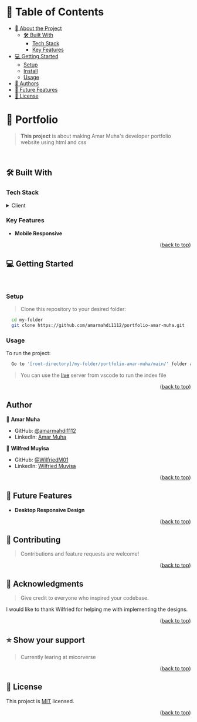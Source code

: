 <a name="readme-top"></a>

# 📗 Table of Contents

- [📖 About the Project](#about-project)
  - [🛠 Built With](#built-with)
    - [Tech Stack](#tech-stack)
    - [Key Features](#key-features)
- [💻 Getting Started](#getting-started)
  - [Setup](#setup)
  - [Install](#install)
  - [Usage](#usage)
- [👥 Authors](#authors)
- [🔭 Future Features](#future-features)
- [📝 License](#license)


<!-- PROJECT DESCRIPTION -->

# 📖 Portfolio <a name="about-project"></a>

> **This project** is about making Amar Muha's developer portfolio website using html and css

<br>

## 🛠 Built With <a name="built-with"></a>

### Tech Stack <a name="tech-stack"></a>

<details>
  <summary>Client</summary>
  <ul>
    <li><a href="#">HTML AND CSS</a></li>
  </ul>
</details>

<!-- Features -->

### Key Features <a name="key-features"></a>

- **Mobile Responsive**
<!-- - **[key_feature_3]** -->

<p align="right">(<a href="#readme-top">back to top</a>)</p>
<!-- GETTING STARTED -->

## 💻 Getting Started <a name="getting-started"></a>
<br>

### Setup

> Clone this repository to your desired folder:

```sh
  cd my-folder
  git clone https://github.com/amarmahdi1112/portfolio-amar-muha.git
```
### Usage

To run the project:

```sh
  Go to '[root-directory]/my-folder/portfolio-amar-muha/main/' folder and execute the 'index.html' file

```
  > You can use the [live](https://marketplace.visualstudio.com/items?itemName=ritwickdey.LiveServer) server from vscode to run the index file 

<p align="right">(<a href="#readme-top">back to top</a>)</p>

<!-- AUTHOR -->

## Author <a name="authors"></a>

👤 **Amar Muha**

- GitHub: [@amarmahdi1112](https://github.com/amarmahdi1112)
- LinkedIn: [Amar Muha](https://linkedin.com/in/amar-muha-698080178)


👤 **Wilfred Muyisa**

- GitHub: [@WilfriedM01](https://github.com/WilfriedM01)
- LinkedIn: [Wilfried Muyisa](https://www.linkedin.com/in/wilfried-muyisa-7820b6193/)

<p align="right">(<a href="#readme-top">back to top</a>)</p>

## 🔭 Future Features <a name="future-features"></a>

- **Desktop Responsive Design**

<p align="right">(<a href="#readme-top">back to top</a>)</p>

<!-- CONTRIBUTING -->

## 🤝 Contributing <a name="contributing"></a>

> Contributions and feature requests are welcome!

<p align="right">(<a href="#readme-top">back to top</a>)</p>

<!-- ACKNOWLEDGEMENTS -->

## 🙏 Acknowledgments <a name="acknowledgements"></a>

> Give credit to everyone who inspired your codebase.

I would like to thank Wilfried for helping me with implementing the designs.

<p align="right">(<a href="#readme-top">back to top</a>)</p>


<!-- SUPPORT -->

## ⭐️ Show your support <a name="support"></a>

> Currently learing at micorverse

<p align="right">(<a href="#readme-top">back to top</a>)</p>

## 📝 License <a name="license"></a>

This project is [MIT](./LICENSE.md) licensed.
<p align="right">(<a href="#readme-top">back to top</a>)</p>
